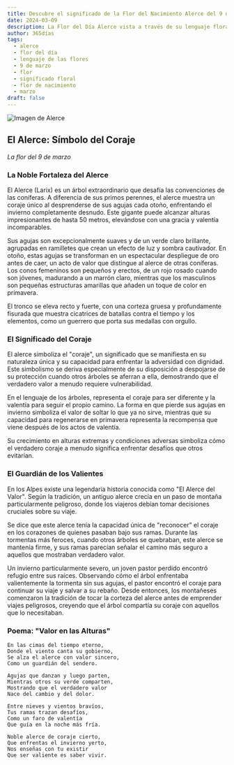 ```yaml
---
title: Descubre el significado de la Flor del Nacimiento Alerce del 9 de marzo
date: 2024-03-09
description: La Flor del Día Alerce vista a través de su lenguaje floral e historias
author: 365días
tags:
  - alerce
  - flor del día
  - lenguaje de las flores
  - 9 de marzo
  - flor
  - significado floral
  - flor de nacimiento
  - marzo
draft: false
---
```



![Imagen de Alerce](https://cdn.pixabay.com/photo/2012/09/09/10/09/larch-56567_1280.jpg#center#center)


## El Alerce: Símbolo del Coraje
*La flor del 9 de marzo*

### La Noble Fortaleza del Alerce

El Alerce (Larix) es un árbol extraordinario que desafía las convenciones de las coníferas. A diferencia de sus primos perennes, el alerce muestra un coraje único al desprenderse de sus agujas cada otoño, enfrentando el invierno completamente desnudo. Este gigante puede alcanzar alturas impresionantes de hasta 50 metros, elevándose con una gracia y valentía incomparables.

Sus agujas son excepcionalmente suaves y de un verde claro brillante, agrupadas en ramilletes que crean un efecto de luz y sombra cautivador. En otoño, estas agujas se transforman en un espectacular despliegue de oro antes de caer, un acto de valor que distingue al alerce de otras coníferas. Los conos femeninos son pequeños y erectos, de un rojo rosado cuando son jóvenes, madurando a un marrón claro, mientras que los masculinos son pequeñas estructuras amarillas que añaden un toque de color en primavera.

El tronco se eleva recto y fuerte, con una corteza gruesa y profundamente fisurada que muestra cicatrices de batallas contra el tiempo y los elementos, como un guerrero que porta sus medallas con orgullo.

### El Significado del Coraje

El alerce simboliza el "coraje", un significado que se manifiesta en su naturaleza única y su capacidad para enfrentar la adversidad con dignidad. Este simbolismo se deriva especialmente de su disposición a despojarse de su protección cuando otros árboles se aferran a ella, demostrando que el verdadero valor a menudo requiere vulnerabilidad.

En el lenguaje de los árboles, representa el coraje para ser diferente y la valentía para seguir el propio camino. La forma en que pierde sus agujas en invierno simboliza el valor de soltar lo que ya no sirve, mientras que su capacidad para regenerarse en primavera representa la recompensa que viene después de los actos de valentía.

Su crecimiento en alturas extremas y condiciones adversas simboliza cómo el verdadero coraje a menudo significa enfrentar desafíos que otros evitarían.

### El Guardián de los Valientes

En los Alpes existe una legendaria historia conocida como "El Alerce del Valor". Según la tradición, un antiguo alerce crecía en un paso de montaña particularmente peligroso, donde los viajeros debían tomar decisiones cruciales sobre su viaje.

Se dice que este alerce tenía la capacidad única de "reconocer" el coraje en los corazones de quienes pasaban bajo sus ramas. Durante las tormentas más feroces, cuando otros árboles se quebraban, este alerce se mantenía firme, y sus ramas parecían señalar el camino más seguro a aquellos que mostraban verdadero valor.

Un invierno particularmente severo, un joven pastor perdido encontró refugio entre sus raíces. Observando cómo el árbol enfrentaba valientemente la tormenta sin sus agujas, el pastor encontró el coraje para continuar su viaje y salvar a su rebaño. Desde entonces, los montañeses comenzaron la tradición de tocar la corteza del alerce antes de emprender viajes peligrosos, creyendo que el árbol compartía su coraje con aquellos que lo necesitaban.

### Poema: "Valor en las Alturas"

```
En las cimas del tiempo eterno,
Donde el viento canta su gobierno,
Se alza el alerce con valor sincero,
Como un guardián del sendero.

Agujas que danzan y luego parten,
Mientras otros su verde comparten,
Mostrando que el verdadero valor
Nace del cambio y del dolor.

Entre nieves y vientos bravíos,
Tus ramas trazan desafíos,
Como un faro de valentía
Que guía en la noche más fría.

Noble alerce de coraje cierto,
Que enfrentas el invierno yerto,
Nos enseñas con tu existir
Que ser valiente es saber vivir.
```

